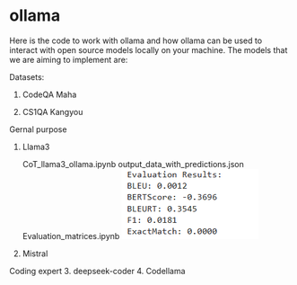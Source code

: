 # ollama
Here is the code to work with ollama and how ollama can be used to interact with open source models locally on your machine.
The models that we are aiming to implement are:

Datasets:

1. CodeQA Maha

2. CS1QA Kangyou

Gernal purpose 

1. Llama3

    CoT_llama3_ollama.ipynb
        output_data_with_predictions.json
        Evaluation_matrices.ipynb
        ![alt text](image.png)
2. Mistral

Coding expert
3. deepseek-coder
4. Codellama
